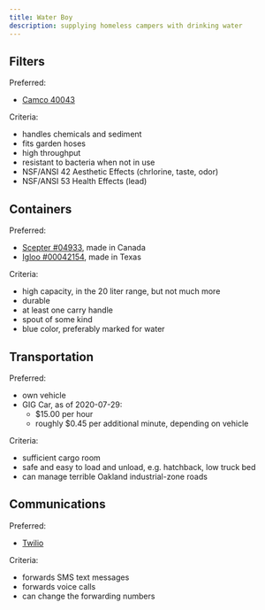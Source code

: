 ```yaml
---
title: Water Boy
description: supplying homeless campers with drinking water
---
```


## Filters

Preferred:
- [Camco 40043](http://www.camco.net/tastepure-water-filter-kdf-w-flexible-hose-protector-llc-40043)

Criteria:
- handles chemicals and sediment
- fits garden hoses
- high throughput
- resistant to bacteria when not in use
- NSF/ANSI 42 Aesthetic Effects (chrlorine, taste, odor)
- NSF/ANSI 53 Health Effects (lead)

## Containers

Preferred:
- [Scepter #04933](https://scepter.com/products/consumer-products/5-gallon-20-litre-water-can/), made in Canada
- [Igloo #00042154](https://www.igloocoolers.com/products/42154-6-gallon-water-container-ii-blue), made in Texas

Criteria:
- high capacity, in the 20 liter range, but not much more
- durable
- at least one carry handle
- spout of some kind
- blue color, preferably marked for water

## Transportation

Preferred:
- own vehicle
- GIG Car, as of 2020-07-29:
  - $15.00 per hour
  - roughly $0.45 per additional minute, depending on vehicle

Criteria:
- sufficient cargo room
- safe and easy to load and unload, e.g. hatchback, low truck bed
- can manage terrible Oakland industrial-zone roads

## Communications

Preferred:
- [Twilio](https://twilio.com)

Criteria:
- forwards SMS text messages
- forwards voice calls
- can change the forwarding numbers
